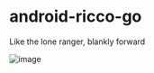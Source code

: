 # android-ricco-go
Like the lone ranger, blankly forward 


![image](https://github.com/feng19960223/android-ricco-go/blob/master/screenshots/1.png)
